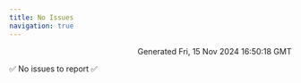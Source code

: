 ```yaml
---
title: No Issues
navigation: true
---
```


<p style="text-align:right;color:#cccs">
Generated Fri, 15 Nov 2024 16:50:18 GMT
</p>
<p>✅ No issues to report ✅</p>



